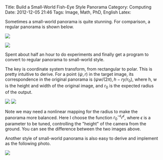 Title: Build a Small-World Fish-Eye Style Panorama
Category: Computing
Date: 2012-12-05 21:46
Tags: Image, Math, PhD, English
Latex:

Sometimes a small-world panorama is quite stunning. For comparison, a regular panorama is shown below.

<img style="max-width: 50%" src="/images/panorama1.jpeg" />

![](/images/panorama2.jpeg)

Spent about half an hour to do experiments and finally get a program to convert to regular panorama to small-world style.

The key is coordinate system transform, from rectangular to polar. This is pretty intuitive to derive. For a point $(\psi, r)$ in the target image, its correspondence in the original panorama is $(\psi w / (2\pi), h - ry / r_0)$, where h, w is the height and width of the original image, and $r_0$ is the expected radius of the output. 

<img style="max-width: 50%" src="/images/panorama3.jpeg" />

<img style="max-width: 50%" src="/images/panorama4.jpeg" />

Note we may need a nonlinear mapping for the radius to make the panorama more balanced. Here I choose the function $r_0^{-\epsilon} r^\epsilon$, where $\epsilon$ is a parameter to be tuned, controlling the "height" of the camera from the ground. You can see the difference between the two images above.

Another style of small-world panorama is also easy to derive and implement as the following photo.

<img style="max-width: 50%" src="/images/panorama5.jpeg" />
